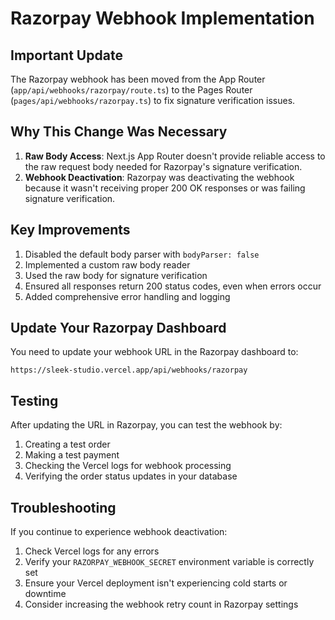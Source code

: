 # Razorpay Webhook Implementation

## Important Update
The Razorpay webhook has been moved from the App Router (`app/api/webhooks/razorpay/route.ts`) to the Pages Router (`pages/api/webhooks/razorpay.ts`) to fix signature verification issues.

## Why This Change Was Necessary
1. **Raw Body Access**: Next.js App Router doesn't provide reliable access to the raw request body needed for Razorpay's signature verification.
2. **Webhook Deactivation**: Razorpay was deactivating the webhook because it wasn't receiving proper 200 OK responses or was failing signature verification.

## Key Improvements
1. Disabled the default body parser with `bodyParser: false`
2. Implemented a custom raw body reader
3. Used the raw body for signature verification
4. Ensured all responses return 200 status codes, even when errors occur
5. Added comprehensive error handling and logging

## Update Your Razorpay Dashboard
You need to update your webhook URL in the Razorpay dashboard to:
```
https://sleek-studio.vercel.app/api/webhooks/razorpay
```

## Testing
After updating the URL in Razorpay, you can test the webhook by:
1. Creating a test order
2. Making a test payment
3. Checking the Vercel logs for webhook processing
4. Verifying the order status updates in your database

## Troubleshooting
If you continue to experience webhook deactivation:
1. Check Vercel logs for any errors
2. Verify your `RAZORPAY_WEBHOOK_SECRET` environment variable is correctly set
3. Ensure your Vercel deployment isn't experiencing cold starts or downtime
4. Consider increasing the webhook retry count in Razorpay settings
